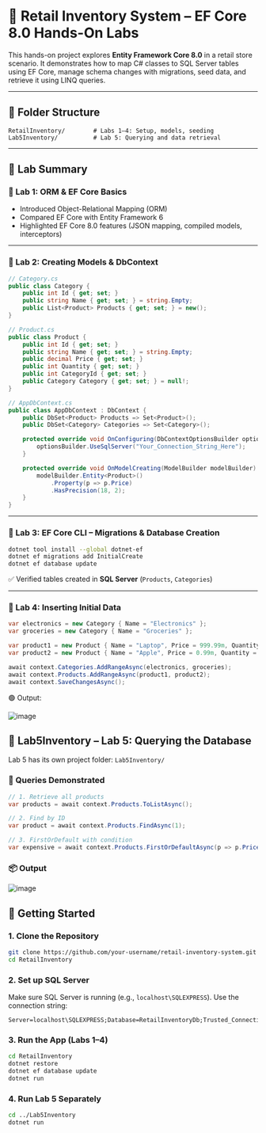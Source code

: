 
# 🛒 Retail Inventory System – EF Core 8.0 Hands-On Labs

This hands-on project explores **Entity Framework Core 8.0** in a retail store scenario. It demonstrates how to map C# classes to SQL Server tables using EF Core, manage schema changes with migrations, seed data, and retrieve it using LINQ queries.

---

## 📁 Folder Structure

```plaintext
RetailInventory/        # Labs 1–4: Setup, models, seeding
Lab5Inventory/          # Lab 5: Querying and data retrieval
````

---

## 🔬 Lab Summary

### 🔹 Lab 1: ORM & EF Core Basics

* Introduced Object-Relational Mapping (ORM)
* Compared EF Core with Entity Framework 6
* Highlighted EF Core 8.0 features (JSON mapping, compiled models, interceptors)

---

### 🔹 Lab 2: Creating Models & DbContext

```csharp
// Category.cs
public class Category {
    public int Id { get; set; }
    public string Name { get; set; } = string.Empty;
    public List<Product> Products { get; set; } = new();
}

// Product.cs
public class Product {
    public int Id { get; set; }
    public string Name { get; set; } = string.Empty;
    public decimal Price { get; set; }
    public int Quantity { get; set; }
    public int CategoryId { get; set; }
    public Category Category { get; set; } = null!;
}
```

```csharp
// AppDbContext.cs
public class AppDbContext : DbContext {
    public DbSet<Product> Products => Set<Product>();
    public DbSet<Category> Categories => Set<Category>();

    protected override void OnConfiguring(DbContextOptionsBuilder optionsBuilder) {
        optionsBuilder.UseSqlServer("Your_Connection_String_Here");
    }

    protected override void OnModelCreating(ModelBuilder modelBuilder) {
        modelBuilder.Entity<Product>()
            .Property(p => p.Price)
            .HasPrecision(18, 2); 
    }
}
```

---

### 🔹 Lab 3: EF Core CLI – Migrations & Database Creation

```bash
dotnet tool install --global dotnet-ef
dotnet ef migrations add InitialCreate
dotnet ef database update
```

✅ Verified tables created in **SQL Server** (`Products`, `Categories`)

---

### 🔹 Lab 4: Inserting Initial Data

```csharp
var electronics = new Category { Name = "Electronics" };
var groceries = new Category { Name = "Groceries" };

var product1 = new Product { Name = "Laptop", Price = 999.99m, Quantity = 10, Category = electronics };
var product2 = new Product { Name = "Apple", Price = 0.99m, Quantity = 100, Category = groceries };

await context.Categories.AddRangeAsync(electronics, groceries);
await context.Products.AddRangeAsync(product1, product2);
await context.SaveChangesAsync();
```

🟢 Output:

![image](https://github.com/user-attachments/assets/9d4cf5c2-2955-41be-8e1f-b237ad1ad555)




## 📂 Lab5Inventory – Lab 5: Querying the Database

Lab 5 has its own project folder: `Lab5Inventory/`

### 🔎 Queries Demonstrated

```csharp
// 1. Retrieve all products
var products = await context.Products.ToListAsync();

// 2. Find by ID
var product = await context.Products.FindAsync(1);

// 3. FirstOrDefault with condition
var expensive = await context.Products.FirstOrDefaultAsync(p => p.Price > 50000);
```

### 📦 Output

![image](https://github.com/user-attachments/assets/521bb0fe-f5e1-4a94-9234-31fb4675f0e3)


## 🚀 Getting Started

### 1. Clone the Repository

```bash
git clone https://github.com/your-username/retail-inventory-system.git
cd RetailInventory
```

### 2. Set up SQL Server

Make sure SQL Server is running (e.g., `localhost\SQLEXPRESS`). Use the connection string:

```plaintext
Server=localhost\SQLEXPRESS;Database=RetailInventoryDb;Trusted_Connection=True;TrustServerCertificate=True;
```

### 3. Run the App (Labs 1–4)

```bash
cd RetailInventory
dotnet restore
dotnet ef database update
dotnet run
```

### 4. Run Lab 5 Separately

```bash
cd ../Lab5Inventory
dotnet run
```
